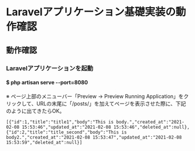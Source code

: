 # Laravelアプリケーション基礎実装の動作確認

## 動作確認

### Laravelアプリケーションを起動
#### $ php artisan serve --port=8080
※ ページ上部のメニューバー「Preview → Preview Running Application」をクリックして、URLの末尾に「/posts/」を加えてページを表示させた際に、下記のように出てきたらOK。

    [{"id":1,"title":"title1","body":"This is body.","created_at":"2021-02-08 15:53:46","updated_at":"2021-02-08 15:53:46","deleted_at":null},{"id":2,"title":"title_second","body":"This is body2.","created_at":"2021-02-08 15:53:47","updated_at":"2021-02-08 15:53:59","deleted_at":null}]